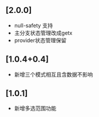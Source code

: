 ## [2.0.0]
- null-safety 支持
- 主分支状态管理改成getx
- provider状态管理保留


## [1.0.4+0.4]
- 新增三个模式相互且含数据不影响

## [1.0.1]
- 新增多选范围功能
